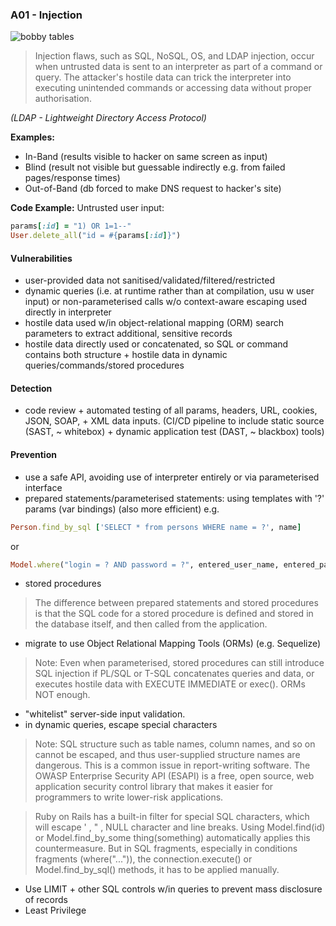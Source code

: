 ### A01 - Injection

![bobby tables](https://imgs.xkcd.com/comics/exploits_of_a_mom.png)

>Injection flaws, such as SQL, NoSQL, OS, and LDAP injection, occur when untrusted data is sent to an interpreter as part of a command or query. The attacker's hostile data can trick the interpreter into executing unintended commands or accessing data without proper authorisation.

*(LDAP - Lightweight Directory Access Protocol)*

**Examples:**
- In-Band (results visible to hacker on same screen as input)
- Blind (result not visible but guessable indirectly e.g. from failed pages/response times)
- Out-of-Band (db forced to make DNS request to hacker's site)

**Code Example:**
Untrusted user input:
```ruby
params[:id] = "1) OR 1=1--"
User.delete_all("id = #{params[:id]}")
```

#### Vulnerabilities
- user-provided data not sanitised/validated/filtered/restricted
- dynamic queries (i.e. at runtime rather than at compilation, usu w user input) or non-parameterised calls w/o context-aware escaping used directly in interpreter
- hostile data used w/in object-relational mapping (ORM) search parameters to extract additional, sensitive records
- hostile data directly used or concatenated, so SQL or command contains both structure + hostile data in dynamic queries/commands/stored procedures

#### Detection
- code review + automated testing of all params, headers, URL, cookies, JSON, SOAP, + XML data inputs. (CI/CD pipeline to include static source (SAST, ~ whitebox) + dynamic application test (DAST, ~ blackbox) tools)

#### Prevention
- use a safe API, avoiding use of interpreter entirely or via parameterised interface
- prepared statements/parameterised statements: using templates with '?' params (var bindings) (also more efficient)
e.g.
```ruby
Person.find_by_sql ['SELECT * from persons WHERE name = ?', name]
```
or
```ruby
Model.where("login = ? AND password = ?", entered_user_name, entered_password).first
```
- stored procedures
>The difference between prepared statements and stored procedures is that the SQL code for a stored procedure is defined and stored in the database itself, and then called from the application.

- migrate to use Object Relational Mapping Tools (ORMs) (e.g. Sequelize)
>Note: Even when parameterised, stored procedures can still introduce SQL injection if PL/SQL or T-SQL concatenates queries and data, or executes hostile data with EXECUTE IMMEDIATE or exec(). ORMs NOT enough.

- "whitelist" server-side input validation.
- in dynamic queries, escape special characters
>Note: SQL structure such as table names, column names, and so on cannot be escaped, and thus user-supplied structure names are dangerous. This is a common issue in report-writing software.
>The OWASP Enterprise Security API (ESAPI) is a free, open source, web application security control library that makes it easier for programmers to write lower-risk applications.

>Ruby on Rails has a built-in filter for special SQL characters, which will escape ' , " , NULL character and line breaks. Using Model.find(id) or Model.find_by_some thing(something) automatically applies this countermeasure. But in SQL fragments, especially in conditions fragments (where("...")), the connection.execute() or Model.find_by_sql() methods, it has to be applied manually.

- Use LIMIT + other SQL controls w/in queries to prevent mass disclosure of records
- Least Privilege
